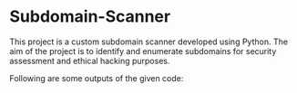 # Subdomain-Scanner
This project is a custom subdomain scanner developed using Python. The aim of the project is to identify and enumerate subdomains for security assessment and ethical hacking purposes.

Following are some outputs of the given code:

